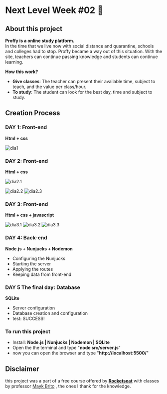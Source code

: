 # Next Level Week #02 :rocket:

## About this project
**Proffy is a online study platform.** <br>
In the time that we live now with social distance and quarantine, 
schools and colleges had to stop. Proffy became a way out of this situation. 
With the site, teachers can continue passing knowledge and students can continue learning. <br>

**How this work?** <br>
- **Give classes**: The teacher can present their available time, subject to teach, and the value per class/hour.
- **To study**:  The student can look for the best day, time and subject to study.


## Creation Process
### DAY 1: Front-end
**Html + css**

![dia1](https://user-images.githubusercontent.com/61895268/89354015-138e1480-d68e-11ea-9f37-12aaa06e3261.png) 

### DAY 2: Front-end
**Html + css**

![dia2.1](https://user-images.githubusercontent.com/61895268/89354016-1557d800-d68e-11ea-85b5-d6aa69beae2f.png) 

![dia2.2](https://user-images.githubusercontent.com/61895268/89450437-ec3c5380-d730-11ea-8153-df1460fef540.png)
![dia2.3](https://user-images.githubusercontent.com/61895268/89450449-f2323480-d730-11ea-894a-ae3cf1fabf62.png) 

### DAY 3: Front-end
**Html + css + javascript**

![dia3.1](https://user-images.githubusercontent.com/61895268/89449979-37a23200-d730-11ea-94c7-e55d454bcd14.png)
![dia3.2](https://user-images.githubusercontent.com/61895268/89449988-3a048c00-d730-11ea-852b-2fa6ed05b391.png) 
![dia3.3](https://user-images.githubusercontent.com/61895268/89450000-3b35b900-d730-11ea-8521-62ce1d4de30c.png) 

### DAY 4: Back-end
**Node.js + Nunjucks + Nodemon**

- Configuring the Nunjucks
- Starting the server
- Applying the routes
- Keeping data from front-end

### DAY 5 The final day: Database
**SQLite** 

- Server configuration
- Database creation and configuration
- test: SUCCESS!

### To run this project
- Install: **Node.js | Nunjucks | Nodemon | SQLite**
- Open the the terminal and type "**node src/server.js**"
- now you can open the browser and type "**http://localhost:5500/**"

## Disclaimer
this project was a part of a free course offered by [**Rocketseat**](https://rocketseat.com.br/)  with classes by professor [Mayk Brito](https://github.com/maykbrito) , the ones I thank for the knowledge.
